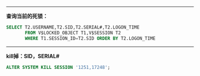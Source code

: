 
---

**查询当前的死锁：**

```sql
SELECT T2.USERNAME,T2.SID,T2.SERIAL#,T2.LOGON_TIME
       FROM V$LOCKED_OBJECT T1,V$SESSION T2
       WHERE T1.SESSION_ID=T2.SID ORDER BY T2.LOGON_TIME
```

------------

**kill掉：SID，SERIAL#**

```sql
ALTER SYSTEM KILL SESSION '1251,17248';
```